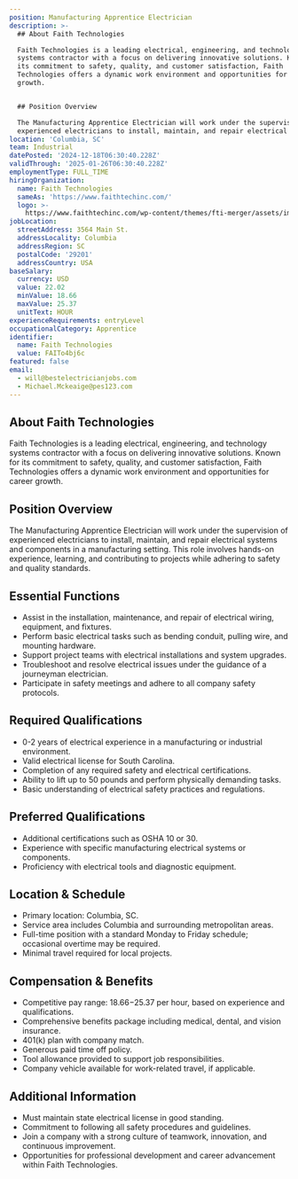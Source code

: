 ```yaml
---
position: Manufacturing Apprentice Electrician
description: >-
  ## About Faith Technologies

  Faith Technologies is a leading electrical, engineering, and technology
  systems contractor with a focus on delivering innovative solutions. Known for
  its commitment to safety, quality, and customer satisfaction, Faith
  Technologies offers a dynamic work environment and opportunities for career
  growth.


  ## Position Overview

  The Manufacturing Apprentice Electrician will work under the supervision of
  experienced electricians to install, maintain, and repair electrical sys...
location: 'Columbia, SC'
team: Industrial
datePosted: '2024-12-18T06:30:40.228Z'
validThrough: '2025-01-26T06:30:40.228Z'
employmentType: FULL_TIME
hiringOrganization:
  name: Faith Technologies
  sameAs: 'https://www.faithtechinc.com/'
  logo: >-
    https://www.faithtechinc.com/wp-content/themes/fti-merger/assets/images/logos/logo-fti.svg
jobLocation:
  streetAddress: 3564 Main St.
  addressLocality: Columbia
  addressRegion: SC
  postalCode: '29201'
  addressCountry: USA
baseSalary:
  currency: USD
  value: 22.02
  minValue: 18.66
  maxValue: 25.37
  unitText: HOUR
experienceRequirements: entryLevel
occupationalCategory: Apprentice
identifier:
  name: Faith Technologies
  value: FAITo4bj6c
featured: false
email:
  - will@bestelectricianjobs.com
  - Michael.Mckeaige@pes123.com
---
```




## About Faith Technologies
Faith Technologies is a leading electrical, engineering, and technology systems contractor with a focus on delivering innovative solutions. Known for its commitment to safety, quality, and customer satisfaction, Faith Technologies offers a dynamic work environment and opportunities for career growth.

## Position Overview
The Manufacturing Apprentice Electrician will work under the supervision of experienced electricians to install, maintain, and repair electrical systems and components in a manufacturing setting. This role involves hands-on experience, learning, and contributing to projects while adhering to safety and quality standards.

## Essential Functions
- Assist in the installation, maintenance, and repair of electrical wiring, equipment, and fixtures.
- Perform basic electrical tasks such as bending conduit, pulling wire, and mounting hardware.
- Support project teams with electrical installations and system upgrades.
- Troubleshoot and resolve electrical issues under the guidance of a journeyman electrician.
- Participate in safety meetings and adhere to all company safety protocols.

## Required Qualifications
- 0-2 years of electrical experience in a manufacturing or industrial environment.
- Valid electrical license for South Carolina.
- Completion of any required safety and electrical certifications.
- Ability to lift up to 50 pounds and perform physically demanding tasks.
- Basic understanding of electrical safety practices and regulations.

## Preferred Qualifications
- Additional certifications such as OSHA 10 or 30.
- Experience with specific manufacturing electrical systems or components.
- Proficiency with electrical tools and diagnostic equipment.

## Location & Schedule
- Primary location: Columbia, SC.
- Service area includes Columbia and surrounding metropolitan areas.
- Full-time position with a standard Monday to Friday schedule; occasional overtime may be required.
- Minimal travel required for local projects.

## Compensation & Benefits
- Competitive pay range: $18.66-$25.37 per hour, based on experience and qualifications.
- Comprehensive benefits package including medical, dental, and vision insurance.
- 401(k) plan with company match.
- Generous paid time off policy.
- Tool allowance provided to support job responsibilities.
- Company vehicle available for work-related travel, if applicable.

## Additional Information
- Must maintain state electrical license in good standing.
- Commitment to following all safety procedures and guidelines.
- Join a company with a strong culture of teamwork, innovation, and continuous improvement.
- Opportunities for professional development and career advancement within Faith Technologies.
